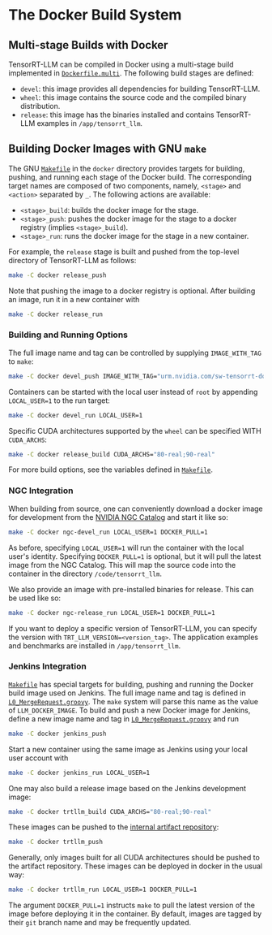 # The Docker Build System

## Multi-stage Builds with Docker

TensorRT-LLM can be compiled in Docker using a multi-stage build implemented in [`Dockerfile.multi`](Dockerfile.multi).
The following build stages are defined:

* `devel`: this image provides all dependencies for building TensorRT-LLM.
* `wheel`: this image contains the source code and the compiled binary distribution.
* `release`: this image has the binaries installed and contains TensorRT-LLM examples in `/app/tensorrt_llm`.

## Building Docker Images with GNU `make`

The GNU [`Makefile`](Makefile) in the `docker` directory provides targets for building, pushing, and running each stage
of the Docker build. The corresponding target names are composed of two components, namely, `<stage>` and `<action>`
separated by `_`. The following actions are available:

* `<stage>_build`: builds the docker image for the stage.
* `<stage>_push`: pushes the docker image for the stage to a docker registry (implies `<stage>_build`).
* `<stage>_run`: runs the docker image for the stage in a new container.

For example, the `release` stage is built and pushed from the top-level directory of TensorRT-LLM as follows:

```bash
make -C docker release_push
```

Note that pushing the image to a docker registry is optional. After building an image, run it in a new container with
```bash
make -C docker release_run
```

### Building and Running Options

The full image name and tag can be controlled by supplying `IMAGE_WITH_TAG` to `make`:

```bash
make -C docker devel_push IMAGE_WITH_TAG="urm.nvidia.com/sw-tensorrt-docker/tensorrt-llm:dev"
```

Containers can be started with the local user instead of `root` by appending `LOCAL_USER=1` to the run target:

```bash
make -C docker devel_run LOCAL_USER=1
```

Specific CUDA architectures supported by the `wheel` can be specified WITH `CUDA_ARCHS`:

```bash
make -C docker release_build CUDA_ARCHS="80-real;90-real"
```

For more build options, see the variables defined in [`Makefile`](Makefile).

### NGC Integration

When building from source, one can conveniently download a docker image for development from
the [NVIDIA NGC Catalog](https://catalog.ngc.nvidia.com/) and start it like so:

```bash
make -C docker ngc-devel_run LOCAL_USER=1 DOCKER_PULL=1
```

As before, specifying `LOCAL_USER=1` will run the container with the local user's identity. Specifying `DOCKER_PULL=1`
is optional, but it will pull the latest image from the NGC Catalog. This will map the source code into the container
in the directory `/code/tensorrt_llm`.

We also provide an image with pre-installed binaries for release. This can be used like so:

```bash
make -C docker ngc-release_run LOCAL_USER=1 DOCKER_PULL=1
```

If you want to deploy a specific version of TensorRT-LLM, you can specify the version with
`TRT_LLM_VERSION=<version_tag>`. The application examples and benchmarks are installed in `/app/tensorrt_llm`.

### Jenkins Integration

[`Makefile`](Makefile) has special targets for building, pushing and running the Docker build image used on Jenkins.
The full image name and tag is defined in [`L0_MergeRequest.groovy`](../jenkins/L0_MergeRequest.groovy). The `make`
system will parse this name as the value of `LLM_DOCKER_IMAGE`. To build and push a new Docker image for Jenkins,
define a new image name and tag in [`L0_MergeRequest.groovy`](../jenkins/L0_MergeRequest.groovy) and run

```bash
make -C docker jenkins_push
```

Start a new container using the same image as Jenkins using your local user account with

```bash
make -C docker jenkins_run LOCAL_USER=1
```

One may also build a release image based on the Jenkins development image:

```bash
make -C docker trtllm_build CUDA_ARCHS="80-real;90-real"
```

These images can be pushed to
the [internal artifact repository](https://urm.nvidia.com/artifactory/sw-tensorrt-docker/tensorrt-llm-staging/release/):

```bash
make -C docker trtllm_push
```

Generally, only images built for all CUDA architectures should be pushed to the artifact repository. These images can
be deployed in docker in the usual way:

```bash
make -C docker trtllm_run LOCAL_USER=1 DOCKER_PULL=1
```

The argument `DOCKER_PULL=1` instructs `make` to pull the latest version of the image before deploying it in the container.
By default, images are tagged by their `git` branch name and may be frequently updated.
